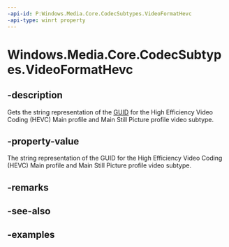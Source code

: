 ```yaml
---
-api-id: P:Windows.Media.Core.CodecSubtypes.VideoFormatHevc
-api-type: winrt property
---
```


<!-- Property syntax.
public string VideoFormatHevc { get; }
-->

# Windows.Media.Core.CodecSubtypes.VideoFormatHevc

## -description
Gets the string representation of the [GUID](/windows/win32/api/guiddef/ns-guiddef-guid) for the High Efficiency Video Coding (HEVC) Main profile and Main Still Picture profile video subtype.

## -property-value
The string representation of the GUID for the High Efficiency Video Coding (HEVC) Main profile and Main Still Picture profile video subtype.

## -remarks

## -see-also

## -examples

